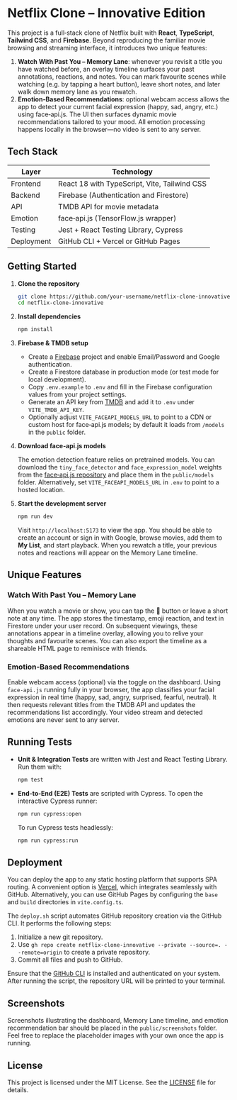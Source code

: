 # Netflix Clone – Innovative Edition

This project is a full‑stack clone of Netflix built with **React**, **TypeScript**, **Tailwind CSS**, and **Firebase**.  Beyond reproducing the familiar movie browsing and streaming interface, it introduces two unique features:

1. **Watch With Past You – Memory Lane**:  whenever you revisit a title you have watched before, an overlay timeline surfaces your past annotations, reactions, and notes.  You can mark favourite scenes while watching (e.g. by tapping a heart button), leave short notes, and later walk down memory lane as you rewatch.
2. **Emotion‑Based Recommendations**:  optional webcam access allows the app to detect your current facial expression (happy, sad, angry, etc.) using face‑api.js.  The UI then surfaces dynamic movie recommendations tailored to your mood.  All emotion processing happens locally in the browser—no video is sent to any server.

## Tech Stack

| Layer     | Technology                                   |
|-----------|----------------------------------------------|
| Frontend  | React 18 with TypeScript, Vite, Tailwind CSS |
| Backend   | Firebase (Authentication and Firestore)      |
| API       | TMDB API for movie metadata                  |
| Emotion   | face‑api.js (TensorFlow.js wrapper)          |
| Testing   | Jest + React Testing Library, Cypress        |
| Deployment| GitHub CLI + Vercel or GitHub Pages         |

## Getting Started

1. **Clone the repository**

   ```bash
   git clone https://github.com/your‑username/netflix-clone-innovative.git
   cd netflix-clone-innovative
   ```

2. **Install dependencies**

   ```bash
   npm install
   ```

3. **Firebase & TMDB setup**

   - Create a [Firebase](https://firebase.google.com/) project and enable Email/Password and Google authentication.
   - Create a Firestore database in production mode (or test mode for local development).
   - Copy `.env.example` to `.env` and fill in the Firebase configuration values from your project settings.
   - Generate an API key from [TMDB](https://www.themoviedb.org/settings/api) and add it to `.env` under `VITE_TMDB_API_KEY`.
   - Optionally adjust `VITE_FACEAPI_MODELS_URL` to point to a CDN or custom host for face‑api.js models; by default it loads from `/models` in the `public` folder.

4. **Download face‑api.js models**

   The emotion detection feature relies on pretrained models.  You can download the `tiny_face_detector` and `face_expression_model` weights from the [face‑api.js repository](https://github.com/justadudewhohacks/face-api.js/tree/master/weights) and place them in the `public/models` folder.  Alternatively, set `VITE_FACEAPI_MODELS_URL` in `.env` to point to a hosted location.

5. **Start the development server**

   ```bash
   npm run dev
   ```

   Visit `http://localhost:5173` to view the app.  You should be able to create an account or sign in with Google, browse movies, add them to **My List**, and start playback.  When you rewatch a title, your previous notes and reactions will appear on the Memory Lane timeline.

## Unique Features

### Watch With Past You – Memory Lane

When you watch a movie or show, you can tap the **💖** button or leave a short note at any time.  The app stores the timestamp, emoji reaction, and text in Firestore under your user record.  On subsequent viewings, these annotations appear in a timeline overlay, allowing you to relive your thoughts and favourite scenes.  You can also export the timeline as a shareable HTML page to reminisce with friends.

### Emotion‑Based Recommendations

Enable webcam access (optional) via the toggle on the dashboard.  Using `face‑api.js` running fully in your browser, the app classifies your facial expression in real time (happy, sad, angry, surprised, fearful, neutral).  It then requests relevant titles from the TMDB API and updates the recommendations list accordingly.  Your video stream and detected emotions are never sent to any server.

## Running Tests

- **Unit & Integration Tests** are written with Jest and React Testing Library.  Run them with:

  ```bash
  npm test
  ```

- **End‑to‑End (E2E) Tests** are scripted with Cypress.  To open the interactive Cypress runner:

  ```bash
  npm run cypress:open
  ```

  To run Cypress tests headlessly:

  ```bash
  npm run cypress:run
  ```

## Deployment

You can deploy the app to any static hosting platform that supports SPA routing.  A convenient option is [Vercel](https://vercel.com/), which integrates seamlessly with GitHub.  Alternatively, you can use GitHub Pages by configuring the `base` and `build` directories in `vite.config.ts`.

The `deploy.sh` script automates GitHub repository creation via the GitHub CLI.  It performs the following steps:

1. Initialize a new git repository.
2. Use `gh repo create netflix-clone-innovative --private --source=. --remote=origin` to create a private repository.
3. Commit all files and push to GitHub.

Ensure that the [GitHub CLI](https://cli.github.com/) is installed and authenticated on your system.  After running the script, the repository URL will be printed to your terminal.

## Screenshots

Screenshots illustrating the dashboard, Memory Lane timeline, and emotion recommendation bar should be placed in the `public/screenshots` folder.  Feel free to replace the placeholder images with your own once the app is running.

## License

This project is licensed under the MIT License.  See the [LICENSE](LICENSE) file for details.